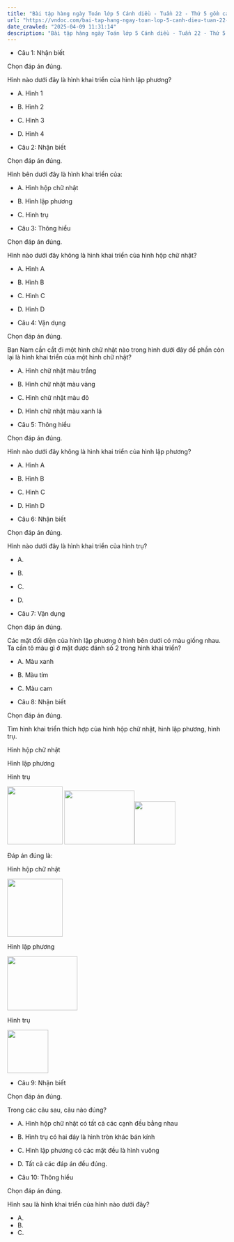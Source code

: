 ```yaml
---
title: "Bài tập hàng ngày Toán lớp 5 Cánh diều - Tuần 22 - Thứ 5 gồm các câu hỏi tổng hợp nội dung trong bài Hình khai triển của hình hộp chữ nhật, hình lập phương, hình trụ được học ở Tuần 22 trong chương trình Toán lớp 5 Tập 2 Cánh diều."
url: "https://vndoc.com/bai-tap-hang-ngay-toan-lop-5-canh-dieu-tuan-22-thu-5-336491"
date_crawled: "2025-04-09 11:31:14"
description: "Bài tập hàng ngày Toán lớp 5 Cánh diều - Tuần 22 - Thứ 5 gồm các câu hỏi tổng hợp nội dung trong bài Hình khai triển của hình hộp chữ nhật, hình lập phương, hình trụ được học ở Tuần 22 trong chương trình Toán lớp 5 Tập 2 Cánh diều."
---
```


* Câu 1:  Nhận biết

Chọn đáp án đúng.

Hình nào dưới đây là hình khai triển của hình lập phương?

  * A. Hình 1 
  * B. Hình 2 
  * C. Hình 3 
  * D. Hình 4 



* Câu 2:  Nhận biết

Chọn đáp án đúng.

Hình bên dưới đây là hình khai triển của:

  * A. Hình hộp chữ nhật 
  * B. Hình lập phương 
  * C. Hình trụ 



* Câu 3:  Thông hiểu

Chọn đáp án đúng.

Hình nào dưới đây không là hình khai triển của hình hộp chữ nhật?

  * A. Hình A 
  * B. Hình B 
  * C. Hình C 
  * D. Hình D 



* Câu 4:  Vận dụng

Chọn đáp án đúng.

Bạn Nam cần cắt đi một hình chữ nhật nào trong hình dưới đây để phần còn lại là hình khai triển của một hình chữ nhật?

  * A. Hình chữ nhật màu trắng 
  * B. Hình chữ nhật màu vàng 
  * C. Hình chữ nhật màu đỏ 
  * D. Hình chữ nhật màu xanh lá 



* Câu 5:  Thông hiểu

Chọn đáp án đúng.

Hình nào dưới đây không là hình khai triển của hình lập phương?

  * A. Hình A 
  * B. Hình B 
  * C. Hình C 
  * D. Hình D 



* Câu 6:  Nhận biết

Chọn đáp án đúng.

Hình nào dưới đây là hình khai triển của hình trụ?

  * A. 
  * B. 
  * C. 
  * D. 



* Câu 7:  Vận dụng

Chọn đáp án đúng.

Các mặt đối diện của hình lập phương ở hình bên dưới có màu giống nhau. Ta cần tô màu gì ở mặt được đánh số 2 trong hình khai triển?

  * A. Màu xanh 
  * B. Màu tím 
  * C. Màu cam 



* Câu 8:  Nhận biết

Chọn đáp án đúng.

Tìm hình khai triển thích hợp của hình hộp chữ nhật, hình lập phương, hình trụ.

Hình hộp chữ nhật

Hình lập phương

Hình trụ

<img src="/data/image/2025/02/17/hhcn30.png" alt="" width="127" height="133"> <img src="/data/image/2025/02/17/hlp11.png" alt="" width="161" height="124"><img src="/data/image/2025/02/17/hinhtru7.png" alt="" width="94" height="99">

Đáp án đúng là:

Hình hộp chữ nhật

<img src="/data/image/2025/02/17/hhcn30.png" alt="" width="127" height="133">

Hình lập phương

<img src="/data/image/2025/02/17/hlp11.png" alt="" width="161" height="124">

Hình trụ

<img src="/data/image/2025/02/17/hinhtru7.png" alt="" width="94" height="99">

* Câu 9:  Nhận biết

Chọn đáp án đúng.

Trong các câu sau, câu nào đúng?

  * A. Hình hộp chữ nhật có tất cả các cạnh đều bằng nhau 
  * B. Hình trụ có hai đáy là hình tròn khác bán kính 
  * C. Hình lập phương có các mặt đều là hình vuông 
  * D. Tất cả các đáp án đều đúng. 



* Câu 10:  Thông hiểu

Chọn đáp án đúng.

Hình sau là hình khai triển của hình nào dưới đây?

  * A. 
  * B. 
  * C. 


